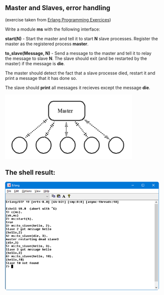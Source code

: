 ## Master and Slaves, error handling
(exercise taken from [Erlang Programming Exercices](http://erlang.org/course/exercises.html))

Write a module **ms** with the following interface:

**start(N)** - Start the master and tell it to start **N** slave processes. Register the master as the registered process **master**.

**to_slave(Message, N)** - Send a message to the master and tell it to relay the message to slave **N**. The slave should exit (and be restarted by the master) if the message is **die**.

The master should detect the fact that a slave processe died, restart it and print a message that it has done so.

The slave should **print** all messages it recieves except the message **die**.

![Ring](imgs/ex4.gif)

## The shell result:

![Shell result](imgs/shell.png)
